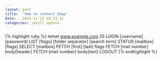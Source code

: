 ```yaml
---
layout: post
title:  "How to connect Imap"
date:   2015-11-13 10:13:11
categories: jekyll update
---
```

{% highlight ruby %}
telnet www.example.com 25
LOGIN [username] [password]
LIST [flags] [folder separator] [search term]
STATUS [mailbox] [flags]
SELECT [mailbox]
FETCH [first]:[last] flags
FETCH [mail number] body[header]
FETCH [mail number] body[text]
LOGOUT
{% endhighlight %}